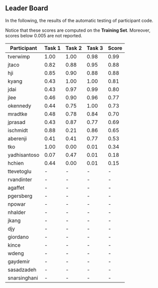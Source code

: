 ## Leader Board

In the following, the results of the automatic testing of participant code.

Notice that these scores are computed on the **Training Set**. Moreover, scores below 0.005 are not reported.

| Participant  | Task 1 | Task 2 | Task 3 | Score |
|---|---|---|---|---|
| tverwimp | 1.00 | 1.00 |  0.98 | 0.99 | 
| jtaco | 0.82 | 0.88 |  0.95 | 0.88 | 
| hji | 0.85 | 0.90 |  0.88 | 0.88 | 
| kyang | 0.43 | 1.00 |  1.00 | 0.81 | 
| jdai | 0.43 | 0.97 |  0.99 | 0.80 | 
| jlee | 0.46 | 0.90 |  0.96 | 0.77 | 
| okennedy | 0.44 | 0.75 |  1.00 | 0.73 | 
| mradtke | 0.48 | 0.78 |  0.84 | 0.70 | 
| jprasad | 0.43 | 0.87 |  0.77 | 0.69 | 
| ischmidt | 0.88 | 0.21 |  0.86 | 0.65 | 
| aberenji | 0.41 | 0.41 |  0.77 | 0.53 | 
| tko | 1.00 | 0.00 |  0.01 | 0.34 | 
| yadhisantoso | 0.07 | 0.47 |  0.01 | 0.18 | 
| hchien | 0.44 | 0.00 |  0.01 | 0.15 | 
| ttevetoglu | - | - |  - | - | 
| rvandinter | - | - |  - | - | 
| agaffet | - | - |  - | - | 
| pgersberg | - | - |  - | - | 
| npowar | - | - |  - | - | 
| nhalder | - | - |  - | - | 
| jkang | - | - |  - | - | 
| djy | - | - |  - | - | 
| giordano | - | - |  - | - | 
| kince | - | - |  - | - | 
| wdeng | - | - |  - | - | 
| gaydemir | - | - |  - | - | 
| sasadzadeh | - | - |  - | - | 
| snarsinghani | - | - |  - | - | 

